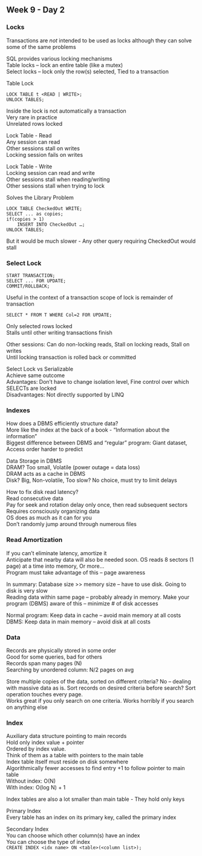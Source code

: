 ## Week 9 - Day 2
### Locks
Transactions are *not* intended to be used as locks although they can solve some of the same problems

SQL provides various locking mechanisms  
Table locks – lock an entire table (like a mutex)  
Select locks – lock only the row(s) selected, Tied to a transaction

Table Lock

```
LOCK TABLE t <READ | WRITE>;
UNLOCK TABLES;
```

Inside the lock is not automatically a transaction  
Very rare in practice  
Unrelated rows locked

Lock Table - Read  
Any session can read  
Other sessions stall on writes  
Locking session fails on writes

Lock Table - Write  
Locking session can read and write  
Other sessions stall when reading/writing  
Other sessions stall when trying to lock 

Solves the Library Problem

```
LOCK TABLE CheckedOut WRITE; 
SELECT ... as copies; 
if(copies > 1)
    INSERT INTO CheckedOut …;
UNLOCK TABLES;
```
But it would be much slower - Any other query requiring CheckedOut would stall

### Select Lock

```
START TRANSACTION;
SELECT ... FOR UPDATE;
COMMIT/ROLLBACK;
```

Useful in the context of a transaction scope of lock is remainder of transaction

`SELECT * FROM T WHERE Col=2 FOR UPDATE;`

Only selected rows locked  
Stalls until other writing transactions finish

Other sessions: Can do non-locking reads, Stall on locking reads, Stall on writes  
Until locking transaction is rolled back or committed

Select Lock vs Serializable  
Achieve same outcome  
Advantages: Don’t have to change isolation level, Fine control over which SELECTs are locked  
Disadvantages: Not directly supported by LINQ

### Indexes
How does a DBMS efficiently structure data?  
More like the index at the back of a book - “Information about the information”  
Biggest difference between DBMS and “regular” program:  Giant dataset, Access order harder to predict

Data Storage in DBMS  
DRAM? Too small, Volatile (power outage = data loss)  
DRAM acts as a cache in DBMS  
Disk? Big, Non-volatile, Too slow? No choice, must try to limit delays

How to fix disk read latency?  
Read consecutive data  
Pay for seek and rotation delay only once, then read subsequent sectors  
Requires consciously organizing data  
OS does as much as it can for you  
Don’t randomly jump around through numerous files

### Read Amortization
If you can’t eliminate latency, amortize it  
Anticipate that nearby data will also be needed soon. 
OS reads 8 sectors (1 page) at a time into memory, Or more...  
Program must take advantage of this – page awareness

In summary: Database size >> memory size – have to use disk. 
Going to disk is very slow  
Reading data within same page – probably already in memory. 
Make your program (DBMS) aware of this – minimize # of disk accesses

Normal program: Keep data in cache – avoid main memory at all costs  
DBMS: Keep data in main memory – avoid disk at all costs

### Data
Records are physically stored in some order  
Good for some queries, bad for others  
Records span many pages (N)  
Searching by unordered column: N/2 pages on avg  

Store multiple copies of the data, sorted on different criteria? No – dealing with massive data as is. 
Sort records on desired criteria before search? Sort operation touches every page.  
Works great if you only search on one criteria. Works horribly if you search on anything else

### Index
Auxiliary data structure pointing to main records  
Hold only index value + pointer  
Ordered by index value.  
Think of them as a table with pointers to the main table  
Index table itself must reside on disk somewhere  
Algorithmically fewer accesses to find entry +1 to follow pointer to main table  
Without index: O(N)  
With index: O(log N) + 1

Index tables are also a lot smaller than main table - They hold only keys

Primary Index  
Every table has an index on its primary key, called the primary index

Secondary Index  
You can choose which other column(s) have an index  
You can choose the type of index  
`CREATE INDEX <idx name> ON <table>(<column list>);`